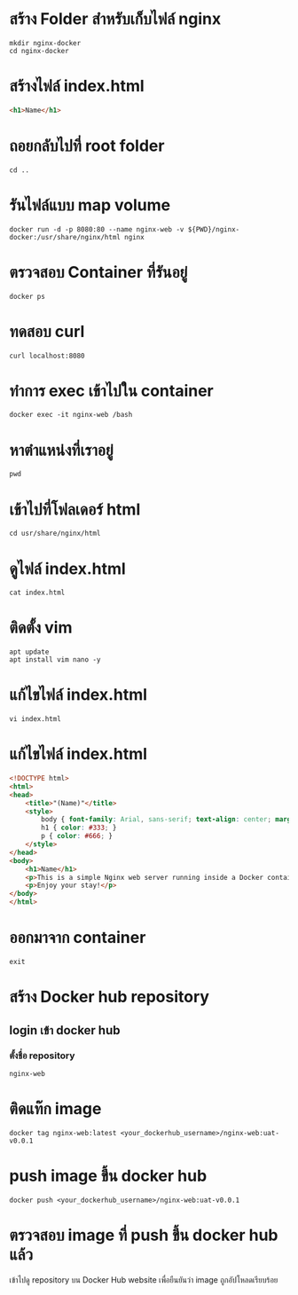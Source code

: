 # สร้าง Folder สำหรับเก็บไฟล์ nginx
```commandline
mkdir nginx-docker
cd nginx-docker
```

# สร้างไฟล์  index.html
```html
<h1>Name</h1>
```

# ถอยกลับไปที่ root folder
```commandline
cd ..
```

# รันไฟล์แบบ map volume
```commandline
docker run -d -p 8080:80 --name nginx-web -v ${PWD}/nginx-docker:/usr/share/nginx/html nginx
```


# ตรวจสอบ Container ที่รันอยู่
```commandline
docker ps
```
# ทดสอบ curl
```commandline
curl localhost:8080
```

# ทําการ exec เข้าไปใน container
```commandline
docker exec -it nginx-web /bash
```

# หาตําแหน่งที่เราอยู่
```commandline
pwd
```

# เข้าไปที่โฟลเดอร์ html
```commandline
cd usr/share/nginx/html
```

# ดูไฟล์ index.html
```commandline
cat index.html
```

# ติดตั้ง vim
```commandline
apt update
apt install vim nano -y
```

# แก้ไขไฟล์ index.html
```commandline
vi index.html
```

# แก้ไขไฟล์ index.html

```html
<!DOCTYPE html>
<html>
<head>
    <title>"(Name)"</title>
    <style>
        body { font-family: Arial, sans-serif; text-align: center; margin-top: 50px; }
        h1 { color: #333; }
        p { color: #666; }
    </style>
</head>
<body>
    <h1>Name</h1>
    <p>This is a simple Nginx web server running inside a Docker container.</p>
    <p>Enjoy your stay!</p>
</body>
</html>
```

# ออกมาจาก container
```commandline
exit
```


# สร้าง Docker hub repository

## login เข้า docker hub

### ตั้งชื่อ repository 
```commandline
nginx-web
```

# ติดแท๊ก image
```commandline
docker tag nginx-web:latest <your_dockerhub_username>/nginx-web:uat-v0.0.1
```

# push image ขึ้น docker hub
```commandline
docker push <your_dockerhub_username>/nginx-web:uat-v0.0.1
```

# ตรวจสอบ image ที่ push ขึ้น docker hub แล้ว
เข้าไปดู repository บน Docker Hub website เพื่อยืนยันว่า image ถูกอัปโหลดเรียบร้อย





